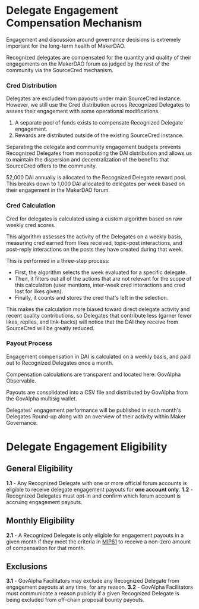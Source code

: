 # Delegate Engagement Compensation Mechanism

Engagement and discussion around governance decisions is extremely important for the long-term health of MakerDAO.

Recognized delegates are compensated for the quantity and quality of their engagements on the MakerDAO forum as judged by the rest of the community via the SourceCred mechanism.

### Cred Distribution

Delegates are excluded from payouts under main SourceCred instance. However, we still use the Cred distribution across Recognized Delegates to assess their engagement with some operational modifications. 

1. A separate pool of funds exists to compensate Recognized Delegate engagement.
2. Rewards are distributed outside of the existing SourceCred instance.

Separating the delegate and community engagement budgets prevents Recognized Delegates from monopolizing the DAI distribution and allows us to maintain the dispersion and decentralization of the benefits that SourceCred offers to the community.

52,000 DAI annually is allocated to the Recognized Delegate reward pool. This breaks down to 1,000 DAI allocated to delegates per week based on their engagement in the MakerDAO forum.

### Cred Calculation

Cred for delegates is calculated using a custom algorithm based on raw weekly cred scores. 

This algorithm assesses the activity of the Delegates on a weekly basis, measuring cred earned from likes received, topic-post interactions, and post-reply interactions on the posts they have created during that week.

This is performed in a three-step process:
- First, the algorithm selects the week evaluated for a specific delegate.
- Then, it filters out all of the actions that are not relevant for the scope of this calculation (user mentions, inter-week cred interactions and cred lost for likes given).
- Finally, it counts and stores the cred that's left in the selection.

This makes the calculation more biased toward direct delegate activity and recent quality contributions, so Delegates that contribute less (garner fewer likes, replies, and link-backs) will notice that the DAI they receive from SourceCred will be greatly reduced.

### Payout Process

Engagement compensation in DAI is calculated on a weekly basis, and paid out to Recognized Delegates once a month.

Compensation calculations are transparent and located here: GovAlpha Observable.

Payouts are consolidated into a CSV file and distributed by GovAlpha from the GovAlpha multisig wallet.

Delegates' engagement performance will be published in each month's Delegates Round-up along with an overview of their activity within Maker Governance.

# Delegate Engagement Eligibility

## General Eligibility
**1.1** - Any Recognized Delegate with one or more official forum accounts is eligible to receive delegate engagement payouts for **one account only**.
**1.2** - Recognized Delegates must opt-in and confirm which forum account is accruing engagement payouts.

## Monthly Eligibility
**2.1** - A Recognized Delegate is only eligible for engagement payouts in a given month if they meet the criteria in [MIP61](https://mips.makerdao.com/mips/details/MIP61#performance-modifier) to receive a non-zero amount of compensation for that month. 

## Exclusions
**3.1** - GovAlpha Facilitators may exclude any Recognized Delegate from engagement payouts at any time, for any reason. 
**3.2** - GovAlpha Facilitators must communicate a reason publicly if a given Recognized Delegate is being excluded from off-chain proposal bounty payouts.